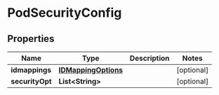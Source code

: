 

# PodSecurityConfig


## Properties

| Name | Type | Description | Notes |
|------------ | ------------- | ------------- | -------------|
|**idmappings** | [**IDMappingOptions**](IDMappingOptions.md) |  |  [optional] |
|**securityOpt** | **List&lt;String&gt;** |  |  [optional] |



